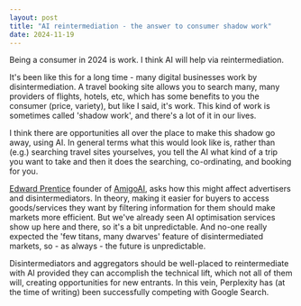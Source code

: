 ```yaml
---
layout: post
title: "AI reintermediation - the answer to consumer shadow work"
date: 2024-11-19
---
```

Being a consumer in 2024 is work. I think AI will help via reintermediation.

It's been like this for a long time - many digital businesses work by disintermediation. A travel booking site allows you to search many, many providers of flights, hotels, etc, which has some benefits to you the consumer (price, variety), but like I said, it's work.  This kind of work is sometimes called 'shadow work', and there's a lot of it in our lives.

I think there are opportunities all over the place to make this shadow go away, using AI. In general terms what this would look like is, rather than (e.g.) searching travel sites yourselves, you tell the AI what kind of a trip you want to take and then it does the searching, co-ordinating, and booking for you.

[Edward Prentice](https://www.linkedin.com/in/edward-prentice/) founder of [AmigoAI](https://www.amigochat.io/), asks how this might affect advertisers and disintermediators. In theory, making it easier for buyers to access goods/services they want by filtering information for them should make markets more efficient. But we've already seen AI optimisation services show up here and there, so it's a bit unpredictable. And no-one really expected the 'few titans, many dwarves' feature of disintermediated markets, so - as always - the future is unpredictable.

Disintermediators and aggregators should be well-placed to reintermediate with AI provided they can accomplish the technical lift, which not all of them will, creating opportunities for new entrants. In this vein, Perplexity has (at the time of writing) been successfully competing with Google Search.